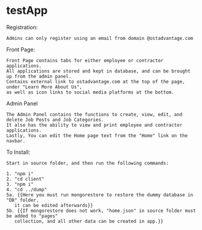 # testApp


Registration:

    Admins can only register using an email from domain @ostadvantage.com


Front Page:

    Front Page contains tabs for either employee or contractor applications.
    All applications are stored and kept in database, and can be brought up from the admin panel.
    Contains external link to ostadvantage.com at the top of the page, under "Learn More About Us", 
    as well as icon links to social media platforms at the bottom.


Admin Panel

    The Admin Panel contains the functions to create, view, edit, and delete Job Posts and Job Categories.
    It also has the ability to view and print employee and contractor applications.
    Lastly, You can edit the Home page text from the "Home" link on the navbar.


To Install:

    Start in source folder, and then run the following commands:

    1. "npm i"
    2. "cd client"
    3. "npm i"
    4. "cd ../dump"
    5a. {{Here you must run mongorestore to restore the dummy database in "DB" folder, 
       it can be edited afterwards}}
    5b. {{If mongorestore does not work, "home.json" in source folder must be added to "pages" 
       collection, and all other data can be created in app.}}

